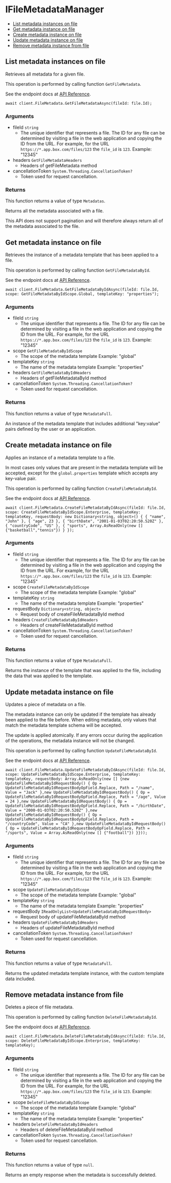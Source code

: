 # IFileMetadataManager


- [List metadata instances on file](#list-metadata-instances-on-file)
- [Get metadata instance on file](#get-metadata-instance-on-file)
- [Create metadata instance on file](#create-metadata-instance-on-file)
- [Update metadata instance on file](#update-metadata-instance-on-file)
- [Remove metadata instance from file](#remove-metadata-instance-from-file)

## List metadata instances on file

Retrieves all metadata for a given file.

This operation is performed by calling function `GetFileMetadata`.

See the endpoint docs at
[API Reference](https://developer.box.com/reference/get-files-id-metadata/).

<!-- sample get_files_id_metadata -->
```
await client.FileMetadata.GetFileMetadataAsync(fileId: file.Id);
```

### Arguments

- fileId `string`
  - The unique identifier that represents a file.  The ID for any file can be determined by visiting a file in the web application and copying the ID from the URL. For example, for the URL `https://*.app.box.com/files/123` the `file_id` is `123`. Example: "12345"
- headers `GetFileMetadataHeaders`
  - Headers of getFileMetadata method
- cancellationToken `System.Threading.CancellationToken?`
  - Token used for request cancellation.


### Returns

This function returns a value of type `Metadatas`.

Returns all the metadata associated with a file.

This API does not support pagination and will therefore always return
all of the metadata associated to the file.


## Get metadata instance on file

Retrieves the instance of a metadata template that has been applied to a
file.

This operation is performed by calling function `GetFileMetadataById`.

See the endpoint docs at
[API Reference](https://developer.box.com/reference/get-files-id-metadata-id-id/).

<!-- sample get_files_id_metadata_id_id -->
```
await client.FileMetadata.GetFileMetadataByIdAsync(fileId: file.Id, scope: GetFileMetadataByIdScope.Global, templateKey: "properties");
```

### Arguments

- fileId `string`
  - The unique identifier that represents a file.  The ID for any file can be determined by visiting a file in the web application and copying the ID from the URL. For example, for the URL `https://*.app.box.com/files/123` the `file_id` is `123`. Example: "12345"
- scope `GetFileMetadataByIdScope`
  - The scope of the metadata template Example: "global"
- templateKey `string`
  - The name of the metadata template Example: "properties"
- headers `GetFileMetadataByIdHeaders`
  - Headers of getFileMetadataById method
- cancellationToken `System.Threading.CancellationToken?`
  - Token used for request cancellation.


### Returns

This function returns a value of type `MetadataFull`.

An instance of the metadata template that includes
additional "key:value" pairs defined by the user or
an application.


## Create metadata instance on file

Applies an instance of a metadata template to a file.

In most cases only values that are present in the metadata template
will be accepted, except for the `global.properties` template which accepts
any key-value pair.

This operation is performed by calling function `CreateFileMetadataById`.

See the endpoint docs at
[API Reference](https://developer.box.com/reference/post-files-id-metadata-id-id/).

<!-- sample post_files_id_metadata_id_id -->
```
await client.FileMetadata.CreateFileMetadataByIdAsync(fileId: file.Id, scope: CreateFileMetadataByIdScope.Enterprise, templateKey: templateKey, requestBody: new Dictionary<string, object>() { { "name", "John" }, { "age", 23 }, { "birthDate", "2001-01-03T02:20:50.520Z" }, { "countryCode", "US" }, { "sports", Array.AsReadOnly(new [] {"basketball","tennis"}) } });
```

### Arguments

- fileId `string`
  - The unique identifier that represents a file.  The ID for any file can be determined by visiting a file in the web application and copying the ID from the URL. For example, for the URL `https://*.app.box.com/files/123` the `file_id` is `123`. Example: "12345"
- scope `CreateFileMetadataByIdScope`
  - The scope of the metadata template Example: "global"
- templateKey `string`
  - The name of the metadata template Example: "properties"
- requestBody `Dictionary<string, object>`
  - Request body of createFileMetadataById method
- headers `CreateFileMetadataByIdHeaders`
  - Headers of createFileMetadataById method
- cancellationToken `System.Threading.CancellationToken?`
  - Token used for request cancellation.


### Returns

This function returns a value of type `MetadataFull`.

Returns the instance of the template that was applied to the file,
including the data that was applied to the template.


## Update metadata instance on file

Updates a piece of metadata on a file.

The metadata instance can only be updated if the template has already been
applied to the file before. When editing metadata, only values that match
the metadata template schema will be accepted.

The update is applied atomically. If any errors occur during the
application of the operations, the metadata instance will not be changed.

This operation is performed by calling function `UpdateFileMetadataById`.

See the endpoint docs at
[API Reference](https://developer.box.com/reference/put-files-id-metadata-id-id/).

<!-- sample put_files_id_metadata_id_id -->
```
await client.FileMetadata.UpdateFileMetadataByIdAsync(fileId: file.Id, scope: UpdateFileMetadataByIdScope.Enterprise, templateKey: templateKey, requestBody: Array.AsReadOnly(new [] {new UpdateFileMetadataByIdRequestBody() { Op = UpdateFileMetadataByIdRequestBodyOpField.Replace, Path = "/name", Value = "Jack" },new UpdateFileMetadataByIdRequestBody() { Op = UpdateFileMetadataByIdRequestBodyOpField.Replace, Path = "/age", Value = 24 },new UpdateFileMetadataByIdRequestBody() { Op = UpdateFileMetadataByIdRequestBodyOpField.Replace, Path = "/birthDate", Value = "2000-01-03T02:20:50.520Z" },new UpdateFileMetadataByIdRequestBody() { Op = UpdateFileMetadataByIdRequestBodyOpField.Replace, Path = "/countryCode", Value = "CA" },new UpdateFileMetadataByIdRequestBody() { Op = UpdateFileMetadataByIdRequestBodyOpField.Replace, Path = "/sports", Value = Array.AsReadOnly(new [] {"football"}) }}));
```

### Arguments

- fileId `string`
  - The unique identifier that represents a file.  The ID for any file can be determined by visiting a file in the web application and copying the ID from the URL. For example, for the URL `https://*.app.box.com/files/123` the `file_id` is `123`. Example: "12345"
- scope `UpdateFileMetadataByIdScope`
  - The scope of the metadata template Example: "global"
- templateKey `string`
  - The name of the metadata template Example: "properties"
- requestBody `IReadOnlyList<UpdateFileMetadataByIdRequestBody>`
  - Request body of updateFileMetadataById method
- headers `UpdateFileMetadataByIdHeaders`
  - Headers of updateFileMetadataById method
- cancellationToken `System.Threading.CancellationToken?`
  - Token used for request cancellation.


### Returns

This function returns a value of type `MetadataFull`.

Returns the updated metadata template instance, with the
custom template data included.


## Remove metadata instance from file

Deletes a piece of file metadata.

This operation is performed by calling function `DeleteFileMetadataById`.

See the endpoint docs at
[API Reference](https://developer.box.com/reference/delete-files-id-metadata-id-id/).

<!-- sample delete_files_id_metadata_id_id -->
```
await client.FileMetadata.DeleteFileMetadataByIdAsync(fileId: file.Id, scope: DeleteFileMetadataByIdScope.Enterprise, templateKey: templateKey);
```

### Arguments

- fileId `string`
  - The unique identifier that represents a file.  The ID for any file can be determined by visiting a file in the web application and copying the ID from the URL. For example, for the URL `https://*.app.box.com/files/123` the `file_id` is `123`. Example: "12345"
- scope `DeleteFileMetadataByIdScope`
  - The scope of the metadata template Example: "global"
- templateKey `string`
  - The name of the metadata template Example: "properties"
- headers `DeleteFileMetadataByIdHeaders`
  - Headers of deleteFileMetadataById method
- cancellationToken `System.Threading.CancellationToken?`
  - Token used for request cancellation.


### Returns

This function returns a value of type `null`.

Returns an empty response when the metadata is
successfully deleted.


